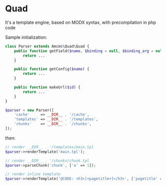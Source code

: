 # Quad

It's a template engine, based on MODX syntax, with precompilation in php code

Sample initialization:

```php
class Parser extends Amcms\Quad\Quad {
    public function getField($name, $binding = null, $binding_arg = null) {
        return ...
    }

    public function getConfig($name) {
        return ...
    }

    public function makeUrl($id) {
        return ...
    }
}

$parser = new Parser([
    'cache'     => __DIR__ . '/cache',
    'templates' => __DIR__ . '/templates',
    'chunks'    => __DIR__ . '/chunks',
]);
```
then:
```php
// render __DIR__ . '/templates/main.tpl
$parser->renderTemplate('main.tpl');

// render __DIR__ . '/chunks/chunk.tpl
$parser->parseChunk('chunk', ['a' => 1]);

// render inline template
$parser->renderTemplate('@CODE: <h3>[+pagetitle+]</h3>', ['pagetitle' => 'test']);
```
